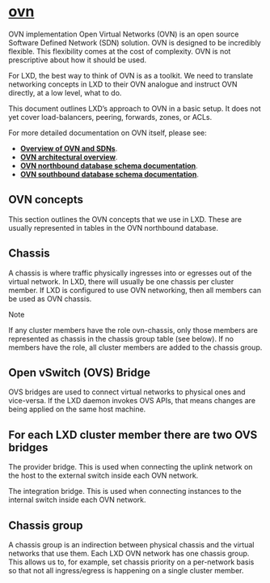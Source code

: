 # **[ovn](https://documentation.ubuntu.com/lxd/latest/reference/ovn-internals/)**

OVN implementation
Open Virtual Networks (OVN) is an open source Software Defined Network (SDN) solution. OVN is designed to be incredibly flexible. This flexibility comes at the cost of complexity. OVN is not prescriptive about how it should be used.

For LXD, the best way to think of OVN is as a toolkit. We need to translate networking concepts in LXD to their OVN analogue and instruct OVN directly, at a low level, what to do.

This document outlines LXD’s approach to OVN in a basic setup. It does not yet cover load-balancers, peering, forwards, zones, or ACLs.

For more detailed documentation on OVN itself, please see:

- **[Overview of OVN and SDNs](https://ubuntu.com/blog/data-centre-networking-what-is-ovn)**.
- **[OVN architectural overview](https://manpages.ubuntu.com/manpages/noble/man7/ovn-architecture.7.html)**.
- **[OVN northbound database schema documentation](https://manpages.ubuntu.com/manpages/noble/en/man5/ovn-nb.5.html)**.
- **[OVN southbound database schema documentation](https://manpages.ubuntu.com/manpages/noble/en/man5/ovn-sb.5.html)**.

## OVN concepts

This section outlines the OVN concepts that we use in LXD. These are usually represented in tables in the OVN northbound database.

## Chassis

A chassis is where traffic physically ingresses into or egresses out of the virtual network. In LXD, there will usually be one chassis per cluster member. If LXD is configured to use OVN networking, then all members can be used as OVN chassis.

Note

If any cluster members have the role ovn-chassis, only those members are represented as chassis in the chassis group table (see below). If no members have the role, all cluster members are added to the chassis group.

## Open vSwitch (OVS) Bridge

OVS bridges are used to connect virtual networks to physical ones and vice-versa. If the LXD daemon invokes OVS APIs, that means changes are being applied on the same host machine.

## For each LXD cluster member there are two OVS bridges

The provider bridge. This is used when connecting the uplink network on the host to the external switch inside each OVN network.

The integration bridge. This is used when connecting instances to the internal switch inside each OVN network.

## Chassis group

A chassis group is an indirection between physical chassis and the virtual networks that use them. Each LXD OVN network has one chassis group. This allows us to, for example, set chassis priority on a per-network basis so that not all ingress/egress is happening on a single cluster member.
